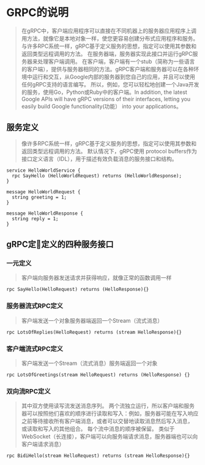 # GRPC的说明 #

> 在gRPC中，客户端应用程序可以直接在不同机器上的服务器应用程序上调用方法，就像它是本地对象一样，使您更容易创建分布式应用程序和服务。 与许多RPC系统一样，gRPC基于定义服务的思想，指定可以使用其参数和返回类型远程调用的方法。 在服务器端，服务器实现此接口并运行gRPC服务器来处理客户端调用。 在客户端，客户端有一个stub（简称为一些语言的客户端），提供与服务器相同的方法。gRPC客户端和服务器可以在各种环境中运行和交互，从Google内部的服务器到您自己的应用，并且可以使用任何gRPC支持的语言编写。 所以，例如，您可以轻松地创建一个Java开发的服务，使用Go，Python或Ruby中的客户端。In addition, the latest Google APIs will have gRPC versions of their interfaces, letting you easily build Google functionality(功能） into your applications。

## 服务定义 ##

> 像许多RPC系统一样，gRPC基于定义服务的思想，指定可以使用其参数和返回类型远程调用的方法。 默认情况下，gRPC使用 protocol buffers作为接口定义语言（IDL），用于描述有效负载消息的服务接口和结构。

```
service HelloWorldService {
  rpc SayHello (HelloWorldRequest) returns (HelloWorldResponse);
}

message HelloWorldRequest {
  string greeting = 1;
}

message HelloWorldResponse {
  string reply = 1;
}
```

## gRPC定定义的四种服务接口 ##

### 一元定义 ###

> 客户端向服务器发送请求并获得响应，就像正常的函数调用一样

```
rpc SayHello(HelloRequest) returns (HelloResponse){}
```

### 服务器流式RPC定义 ###

> 客户端发送一个对象服务器端返回一个Stream（流式消息）

```
rpc LotsOfReplies(HelloRequest) returns (stream HelloResponse){}
```

### 客户端流式RPC定义 ###

> 客户端发送一个Stream（流式消息）服务端返回一个对象

```
rpc LotsOfGreetings(stream HelloRequest) returns (HelloResponse) {}
```

### 双向流RPC定义 ###

> 其中双方使用读写流发送消息序列。 两个流独立运行，所以客户端和服务器可以按照他们喜欢的顺序进行读取和写入：例如，服务器可能在写入响应之前等待接收所有客户端消息，或者可以交替地读取消息然后写入消息， 或读取和写入的其他组合。 每个流中消息的顺序被保留。
类似于WebSocket（长连接），客户端可以向服务端请求消息，服务器端也可以向客户端请求消息）
```
rpc BidiHello(stream HelloRequest) returns (stream HelloResponse){}
```